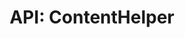 ---
comment: "/**\n * A helper class for Content\n *\n * @memberof HashBrown.Common.Helpers\n */"
meta:
    range:
        - 94
        - 4168
    filename: ContentHelper.js
    lineno: 8
    columnno: 0
    path: /home/mrzapp/Development/Web/hashbrown-cms/src/Common/Helpers
    code:
        id: astnode100043755
        name: ContentHelper
        type: ClassDeclaration
        paramnames: []
classdesc: 'A helper class for Content'
memberof: HashBrown.Common.Helpers
name: ContentHelper
longname: HashBrown.Common.Helpers.ContentHelper
kind: class
scope: static
methods:
    -
        comment: "/**\n     * Gets all Content objects\n     *\n     * @param {String} project\n     * @param {String} environment\n     *\n     * @return {Promise} promise\n     */"
        meta:
            range:
                - 281
                - 471
            filename: ContentHelper.js
            lineno: 17
            columnno: 4
            path: /home/mrzapp/Development/Web/hashbrown-cms/src/Common/Helpers
            code:
                id: astnode100043758
                name: ContentHelper.getAllContents
                type: MethodDefinition
                paramnames:
                    - project
                    - environment
            vars:
                "": null
        description: 'Gets all Content objects'
        params:
            -
                type:
                    names:
                        - String
                name: project
            -
                type:
                    names:
                        - String
                name: environment
        returns:
            -
                type:
                    names:
                        - Promise
                description: promise
        name: getAllContents
        longname: HashBrown.Common.Helpers.ContentHelper.getAllContents
        kind: function
        memberof: HashBrown.Common.Helpers.ContentHelper
        scope: static
    -
        comment: "/**\n     * Gets a URL-friendly version of a string\n     *\n     * @param {String} string\n     *\n     * @param {String} slug\n     */"
        meta:
            range:
                - 612
                - 956
            filename: ContentHelper.js
            lineno: 31
            columnno: 4
            path: /home/mrzapp/Development/Web/hashbrown-cms/src/Common/Helpers
            code:
                id: astnode100043781
                name: ContentHelper.getSlug
                type: MethodDefinition
                paramnames:
                    - string
            vars:
                "": null
        description: 'Gets a URL-friendly version of a string'
        params:
            -
                type:
                    names:
                        - String
                name: string
            -
                type:
                    names:
                        - String
                name: slug
        name: getSlug
        longname: HashBrown.Common.Helpers.ContentHelper.getSlug
        kind: function
        memberof: HashBrown.Common.Helpers.ContentHelper
        scope: static
    -
        comment: "/**\n     * Gets a Content object by id\n     *\n     * @param {String} project\n     * @param {String} environment\n     * @param {String} id\n     *\n     * @return {Promise} promise\n     */"
        meta:
            range:
                - 1152
                - 1384
            filename: ContentHelper.js
            lineno: 53
            columnno: 4
            path: /home/mrzapp/Development/Web/hashbrown-cms/src/Common/Helpers
            code:
                id: astnode100043828
                name: ContentHelper.getContentById
                type: MethodDefinition
                paramnames:
                    - project
                    - environment
                    - id
            vars:
                "": null
        description: 'Gets a Content object by id'
        params:
            -
                type:
                    names:
                        - String
                name: project
            -
                type:
                    names:
                        - String
                name: environment
            -
                type:
                    names:
                        - String
                name: id
        returns:
            -
                type:
                    names:
                        - Promise
                description: promise
        name: getContentById
        longname: HashBrown.Common.Helpers.ContentHelper.getContentById
        kind: function
        memberof: HashBrown.Common.Helpers.ContentHelper
        scope: static
    -
        comment: "/**\n     * Sets a Content object by id\n     *\n     * @param {String} project\n     * @param {String} environment\n     * @param {String} id\n     * @param {Content} content\n     *\n     * @return {Promise} promise\n     */"
        meta:
            range:
                - 1616
                - 1974
            filename: ContentHelper.js
            lineno: 71
            columnno: 4
            path: /home/mrzapp/Development/Web/hashbrown-cms/src/Common/Helpers
            code:
                id: astnode100043858
                name: ContentHelper.setContentById
                type: MethodDefinition
                paramnames:
                    - project
                    - environment
                    - id
                    - content
            vars:
                "": null
        description: 'Sets a Content object by id'
        params:
            -
                type:
                    names:
                        - String
                name: project
            -
                type:
                    names:
                        - String
                name: environment
            -
                type:
                    names:
                        - String
                name: id
            -
                type:
                    names:
                        - Content
                name: content
        returns:
            -
                type:
                    names:
                        - Promise
                description: promise
        name: setContentById
        longname: HashBrown.Common.Helpers.ContentHelper.setContentById
        kind: function
        memberof: HashBrown.Common.Helpers.ContentHelper
        scope: static
    -
        comment: "/**\n     * Checks if a Schema type is allowed as a child of a Content object\n     *\n     * @param {String} project\n     * @param {String} environment\n     * @param {String} parentId\n     * @param {String} childSchemaId\n     *\n     * @returns {Promise} Is the Content node allowed as a child\n     */"
        meta:
            range:
                - 2283
                - 3701
            filename: ContentHelper.js
            lineno: 92
            columnno: 4
            path: /home/mrzapp/Development/Web/hashbrown-cms/src/Common/Helpers
            code:
                id: astnode100043904
                name: ContentHelper.isSchemaAllowedAsChild
                type: MethodDefinition
                paramnames:
                    - project
                    - environment
                    - parentId
                    - childSchemaId
            vars:
                "": null
        description: 'Checks if a Schema type is allowed as a child of a Content object'
        params:
            -
                type:
                    names:
                        - String
                name: project
            -
                type:
                    names:
                        - String
                name: environment
            -
                type:
                    names:
                        - String
                name: parentId
            -
                type:
                    names:
                        - String
                name: childSchemaId
        returns:
            -
                type:
                    names:
                        - Promise
                description: 'Is the Content node allowed as a child'
        name: isSchemaAllowedAsChild
        longname: HashBrown.Common.Helpers.ContentHelper.isSchemaAllowedAsChild
        kind: function
        memberof: HashBrown.Common.Helpers.ContentHelper
        scope: static
    -
        comment: "/**\n     * Creates a new content object\n     *\n     * @return {Promise} promise\n     */"
        meta:
            range:
                - 3799
                - 3914
            filename: ContentHelper.js
            lineno: 129
            columnno: 4
            path: /home/mrzapp/Development/Web/hashbrown-cms/src/Common/Helpers
            code:
                id: astnode100044035
                name: ContentHelper.createContent
                type: MethodDefinition
                paramnames: []
            vars:
                "": null
        description: 'Creates a new content object'
        returns:
            -
                type:
                    names:
                        - Promise
                description: promise
        name: createContent
        longname: HashBrown.Common.Helpers.ContentHelper.createContent
        kind: function
        memberof: HashBrown.Common.Helpers.ContentHelper
        scope: static
        params: []
    -
        comment: "/**\n     * Removes a content object\n     *\n     * @param {Number} id\n     *\n     * @return {Promise} promise\n     */"
        meta:
            range:
                - 4045
                - 4166
            filename: ContentHelper.js
            lineno: 142
            columnno: 4
            path: /home/mrzapp/Development/Web/hashbrown-cms/src/Common/Helpers
            code:
                id: astnode100044049
                name: ContentHelper.removeContentById
                type: MethodDefinition
                paramnames:
                    - id
            vars:
                "": null
        description: 'Removes a content object'
        params:
            -
                type:
                    names:
                        - Number
                name: id
        returns:
            -
                type:
                    names:
                        - Promise
                description: promise
        name: removeContentById
        longname: HashBrown.Common.Helpers.ContentHelper.removeContentById
        kind: function
        memberof: HashBrown.Common.Helpers.ContentHelper
        scope: static
shortname: ContentHelper
layout: docPage
permalink: /docs/hashbrown/common/helpers/contenthelper/
title: 'API: ContentHelper'
description: 'A helper class for Content'

---
